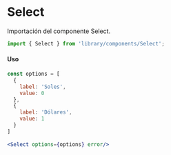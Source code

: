 # Select

Importación del componente Select.

```jsx
import { Select } from 'library/components/Select';
```

<!-- STORY -->

#### Uso

```jsx
const options = [
  {
    label: 'Soles',
    value: 0
  },
  {
    label: 'Dólares',
    value: 1
  }
]
  
<Select options={options} error/>
```
